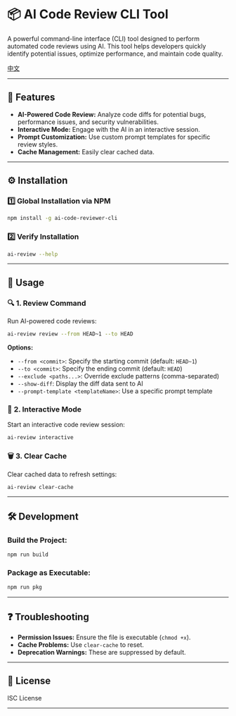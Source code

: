 # 📦 AI Code Review CLI Tool

A powerful command-line interface (CLI) tool designed to perform automated code reviews using AI. This tool helps developers quickly identify potential issues, optimize performance, and maintain code quality.

[中文](https://github.com/ChenHom/ai-code-reviewer-cli/blob/master/README.tw.md)

---

## 🚀 **Features**

- **AI-Powered Code Review:** Analyze code diffs for potential bugs, performance issues, and security vulnerabilities.
- **Interactive Mode:** Engage with the AI in an interactive session.
- **Prompt Customization:** Use custom prompt templates for specific review styles.
- **Cache Management:** Easily clear cached data.

---

## ⚙️ **Installation**

### 1️⃣ **Global Installation via NPM**

```bash
npm install -g ai-code-reviewer-cli
```

### 2️⃣ **Verify Installation**

```bash
ai-review --help
```

---

## 📖 **Usage**

### 🔍 **1. Review Command**

Run AI-powered code reviews:

```bash
ai-review review --from HEAD~1 --to HEAD
```

**Options:**
- `--from <commit>`: Specify the starting commit (default: `HEAD~1`)
- `--to <commit>`: Specify the ending commit (default: `HEAD`)
- `--exclude <paths...>`: Override exclude patterns (comma-separated)
- `--show-diff`: Display the diff data sent to AI
- `--prompt-template <templateName>`: Use a specific prompt template

### 🤖 **2. Interactive Mode**

Start an interactive code review session:

```bash
ai-review interactive
```

### 🗑️ **3. Clear Cache**

Clear cached data to refresh settings:

```bash
ai-review clear-cache
```

---

## 🛠️ **Development**

### Build the Project:

```bash
npm run build
```

### Package as Executable:

```bash
npm run pkg
```

---

## ❓ **Troubleshooting**

- **Permission Issues:** Ensure the file is executable (`chmod +x`).
- **Cache Problems:** Use `clear-cache` to reset.
- **Deprecation Warnings:** These are suppressed by default.

---

## 📄 **License**

ISC License

---
